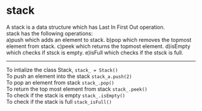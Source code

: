 # stack
A stack is a data structure which has Last In First Out operation.<br>
stack has the following operations:
<br>
a)push which adds an element to stack.
b)pop which removes the topmost element from stack.
c)peek which returns the topmost element.
d)isEmpty which checks if stsck is empty.
e)isFull which checks if the stsck is full.
<hr>
To intialize the class Stack,
<code>stack_ = Stack()</code>
<br>
To push an element into the stack
<code>stack_a.push(2)</code>
<br>
To pop an element from stack
<code>stack_.pop()</code>
<br>
To return the top most element from stack
<code>stack_.peek()</code>
<br>
To check if the stack is empty
<code>stack_.isEmpty()</code>
<br>
To check if the stack is full
<code>stack_isFull()</code>
